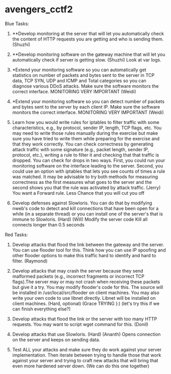 avengers_cctf2
==============

Blue Tasks:

1. **Develop monitoring at the server that will let you automatically check the content of HTTP requests you are getting and who is sending them. (Shuzhi)

2. **Develop monitoring software on the gateway machine that will let you automatically check if server is getting slow. (Shuzhi)
    Look at var logs.

3. *Extend your monitoring software so you can automatically get statistics on number of packets and bytes sent to the server in TCP data, TCP SYN, UDP and ICMP and Total categories so you can diagnose various DDoS attacks. Make sure the software monitors the correct interface. MONITORING VERY IMPORTANT (Weidi)

4. *Extend your monitoring software so you can detect number of packets and bytes sent to the server by each client IP. Make sure the software monitors the correct interface. MONITORING VERY IMPORTANT (Weidi)

5. Learn how you would write rules for iptables to filter traffic with some characteristics, e.g., by protocol, sender IP, length, TCP flags, etc. You may need to write those rules manually during the exercise but make sure you have tried to write them while preparing for the exercise and that they work correctly. You can check correctness by generating attack traffic with some signature (e.g., packet length, sender IP, protocol, etc.), writing a rule to filter it and checking that that traffic is dropped. You can check for drops in two ways. First, you could run your monitoring software on the interface leading to the server. Second, you could use an option with iptables that lets you see counts of times a rule was matched. It may be advisable to try both methods for measuring correctness as the first measures what goes to the server and the second shows you that the rule was activated by attack traffic. (Jerry)
    You want a Forward rule. Less Chance that you will cut you off

6. Develop defenses against Slowloris. You can do that by modifying nweb's code to detect and kill connections that have been open for a while (in a separate thread) or you can install one of the server's that is immune to Slowloris. (Hard) (Will)
    Modify the server code
    Kill all connects longer than 0.5 seconds

Red Tasks:

1. Develop attacks that flood the link between the gateway and the server. You can use flooder tool for this. Think how you can use IP spoofing and other flooder options to make this traffic hard to identify and hard to filter. (Raymond)

2. Develop attacks that may crash the server because they send malformed packets (e.g., incorrect fragments or incorrect TCP flags).The server may or may not crash when receiving these packets but give it a try. You may modify flooder's code for this. The source will be installed in /usr/local/src/flooder on client machines. You may also write your own code to use libnet directly. Libnet will be installed on client machines. (Hard, optional) (Grace TRYING ):) (let's try this if we can finish everything else?)

3. Develop attacks that flood the link or the server with too many HTTP requests. You may want to script wget command for this. (Donil)

4. Develop attacks that use Slowloris. (Hard) (Ananth)
    Opens connection on the server and keeps on sending data. 

5. Test ALL your attacks and make sure they do work against your server implementation. Then iterate between trying to handle those that work against your server and trying to craft new attacks that will bring that even more hardened server down. (We can do this one together)

